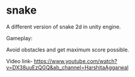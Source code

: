 # snake

A different version of snake 2d  in unity engine.

Gameplay:

Avoid obstacles and get maximum score possible.

Video link- https://www.youtube.com/watch?v=DX38uuEzQGQ&ab_channel=HarshitaAggarwal

